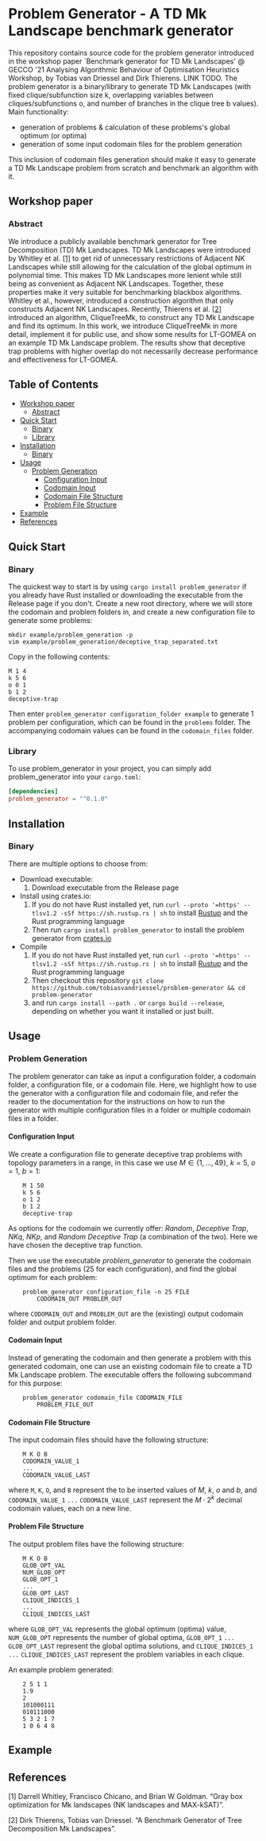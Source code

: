 <!-- omit in toc -->
# Problem Generator - A TD Mk Landscape benchmark generator

<!-- TODO: abstract, paper, source code, install script, executable. -->
<!-- example problem instance text file, with k = 5, o = 2, M = 10 -->

This repository contains source code for the problem generator introduced in the workshop paper `Benchmark generator for TD Mk Landscapes' @ GECCO '21 Analysing Algorithmic Behaviour of Optimisation Heuristics Workshop, by Tobias van Driessel and Dirk Thierens. LINK TODO. The problem generator is a binary/library to generate TD Mk Landscapes (with fixed clique/subfunction size k, overlapping variables between cliques/subfunctions o, and number of branches in the clique tree b values). 
Main functionality:
* generation of problems & calculation of these problems's global optimum (or optima)
* generation of some input codomain files for the problem generation

This inclusion of codomain files generation should make it easy to generate a TD Mk Landscape problem from scratch and benchmark an algorithm with it.


## Workshop paper

### Abstract 

We introduce a publicly available benchmark generator for Tree Decomposition (TD) Mk Landscapes. TD Mk Landscapes were introduced by Whitley et al. [\[1\]](#references) to get rid of unnecessary restrictions of Adjacent NK Landscapes while still allowing for the calculation of the global optimum in polynomial time. This makes TD Mk Landscapes more lenient while still being as convenient as Adjacent NK Landscapes. Together, these properties make it very suitable for benchmarking blackbox algorithms. Whitley et al., however, introduced a construction algorithm that only constructs Adjacent NK Landscapes. Recently, Thierens et al. [\[2\]](#references) introduced an algorithm, CliqueTreeMk, to construct any TD Mk Landscape and find its optimum. In this work, we introduce CliqueTreeMk in more detail, implement it for public use, and show some results for LT-GOMEA on an example TD Mk Landscape problem. The results show that deceptive trap problems with higher overlap do not necessarily decrease performance and effectiveness for LT-GOMEA.



<!-- omit in toc -->
## Table of Contents
- [Workshop paper](#workshop-paper)
  - [Abstract](#abstract)
- [Quick Start](#quick-start)
  - [Binary](#binary)
  - [Library](#library)
- [Installation](#installation)
  - [Binary](#binary-1)
- [Usage](#usage)
  - [Problem Generation](#problem-generation)
    - [Configuration Input](#configuration-input)
    - [Codomain Input](#codomain-input)
    - [Codomain File Structure](#codomain-file-structure)
    - [Problem File Structure](#problem-file-structure)
- [Example](#example)
- [References](#references)

## Quick Start

### Binary 

The quickest way to start is by using ```cargo install problem_generator``` if you already have Rust installed or downloading the executable from the Release page if you don't.
Create a new root directory, where we will store the codomain and problem folders in, and create a new configuration file to generate some problems:
```
mkdir example/problem_generation -p
vim example/problem_generation/deceptive_trap_separated.txt
```

Copy in the following contents:
```
M 1 4
k 5 6
o 0 1
b 1 2
deceptive-trap
```

Then enter ```problem_generator configuration_folder example``` to generate 1 problem per configuration, which can be found in the `problems` folder. The accompanying codomain values can be found in the `codomain_files` folder.

### Library

To use problem_generator in your project, you can simply add problem_generator into your ```cargo.toml```: 

```toml
[dependencies]
problem_generator = "^0.1.0"
```

## Installation

### Binary

There are multiple options to choose from:
- Download executable:
	1. Download executable from the Release page
- Install using crates.io:  
	1. If you do not have Rust installed yet, run ```curl --proto '=https' --tlsv1.2 -sSf https://sh.rustup.rs | sh``` to install [Rustup](https://rustup.rs/) and the Rust programming language  
	2. Then run ```cargo install problem_generator``` to install the problem generator from [crates.io](https://crates.io/)  
- Compile  
	1. If you do not have Rust installed yet, run ```curl --proto '=https' --tlsv1.2 -sSf https://sh.rustup.rs | sh``` to install [Rustup](https://rustup.rs/) and the Rust programming language  
	2. Then checkout this repository ```git clone https://github.com/tobiasvandriessel/problem-generator && cd problem-generator```  
	3. and run ```cargo install --path .``` or ```cargo build --release```, 
	     depending on whether you want it installed or just built.  

## Usage

### Problem Generation

The problem generator can take as input a configuration folder, a codomain folder, a configuration file, or a codomain file. Here, we highlight how to use the generator with a configuration file and codomain file, and refer the reader to the documentation for the instructions on how to run the generator with multiple configuration files in a folder or multiple codomain files in a folder.

#### Configuration Input

We create a configuration file to generate deceptive trap problems with topology parameters in a range, in this case we use $M \in \{1, ..., 49\}$, $k = 5$, $o = 1$, $b = 1$: 
```
    M 1 50 
    k 5 6 
    o 1 2 
    b 1 2
    deceptive-trap
```

As options for the codomain we currently offer: *Random*, *Deceptive Trap*, *NKq*, *NKp*, and *Random Deceptive Trap* (a combination of the two). Here we have chosen the deceptive trap function.

Then we use the executable *problem\_generator* to generate the codomain files and the problems (25 for each configuration), and find the global optimum for each problem: 
``` 
    problem_generator configuration_file -n 25 FILE 
        CODOMAIN_OUT PROBLEM_OUT
```
where `CODOMAIN_OUT` and `PROBLEM_OUT` are the (existing) output codomain folder and output problem folder.

#### Codomain Input

Instead of generating the codomain and then generate a problem with this generated codomain, one can use an existing codomain file to create a TD Mk Landscape problem. The executable offers the following subcommand for this purpose: 
```
    problem_generator codomain_file CODOMAIN_FILE 
        PROBLEM_FILE_OUT 
```

#### Codomain File Structure
The input codomain files should have the following structure: 
```
    M K O B
    CODOMAIN_VALUE_1
    ...
    CODOMAIN_VALUE_LAST
```
where `M`, `K`, `O`, and `B` represent the to be inserted values of $M$, $k$, $o$ and $b$, and `CODOMAIN_VALUE_1` `...` `CODOMAIN_VALUE_LAST` represent the $M \cdot 2^k$ decimal codomain values, each on a new line. 

#### Problem File Structure

The output problem files have the following structure:
```
    M K O B
    GLOB_OPT_VAL
    NUM_GLOB_OPT
    GLOB_OPT_1
    ...
    GLOB_OPT_LAST
    CLIQUE_INDICES_1
    ...
    CLIQUE_INDICES_LAST
```
where `GLOB_OPT_VAL` represents the global optimum (optima) value, `NUM_GLOB_OPT` represents the number of global optima, `GLOB_OPT_1` `...` `GLOB_OPT_LAST` represent the global optima solutions, and `CLIQUE_INDICES_1` `...` `CLIQUE_INDICES_LAST` represent the problem variables in each clique. 

An example problem generated:

```
    2 5 1 1
    1.9
    2
    101000111
    010111000
    5 3 2 1 7
    1 0 6 4 8
```

## Example


## References 

\[1\] Darrell Whitley, Francisco Chicano, and Brian W Goldman. “Gray box optimization for Mk landscapes (NK landscapes and MAX-kSAT)”.

\[2\] Dirk Thierens, Tobias van Driessel. “A Benchmark Generator of Tree Decomposition Mk Landscapes”.